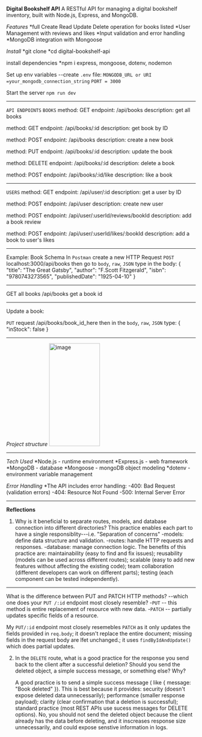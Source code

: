 __Digital Bookshelf API__
A RESTful API for managing a digital bookshelf inventory, built with Node.js, Express, and MongoDB.

_Features_
*full Create Read Update Delete operation for books listed
*User Management with reviews and likes
*Input validation and error handling
*MongoDB integration with Mongoose

_Install_
*git clone <repo url>
*cd digital-bookshelf-api

install dependencies
*npm i express, mongoose, dotenv, nodemon

Set up env variables --create `.env` file:
`MONGODB_URL or URI =your_mongodb_connection_string`
`PORT = 3000`

Start the server
`npm run dev`

---------------------------------------------------------------------------
`API ENDPOINTS`
`BOOKS`
method: GET
endpoint: /api/books
description: get all books

method: GET
endpoint: /api/books/:id 
description: get book by ID

method: POST
endpoint: /api/books
description: create a new book

method: PUT
endpoint: /api/books/:id 
description: update the book

method: DELETE
endpoint: /api/books/:id 
description: delete a book

method: POST
endpoint: /api/books/:id/like
description: like a book

-----------------------------------------------
`USERS`
method: GET
endpoint: /api/user/:id 
description: get a user by ID

method: POST
endpoint: /api/user
description: create new user

method: POST
endpoint: /api/user/:userId/reviews/bookId
description: add a book review

method: POST
endpoint: /api/user/:userId/likes/:bookId
description: add a book to user's likes

--------------------------------------
Example:
Book Schema
In `Postman` create a new HTTP Request
`POST` 
localhost:3000/api/books
then go to `body`, `raw`, `JSON`
type in the body: 
{
   "title": "The Great Gatsby",
   "author": "F.Scott Fitzgerald",
   "isbn": "9780743273565",
   "publishedDate": "1925-04-10"
}

-----------------
GET all books
/api/books 
get a book id

--------------------
Update a book:

`PUT` request 
/api/books/book_id_here
then in the `body`, `raw`, `JSON` type:
{
  "inStock": false
}

----------------------------------------------
_Project structure_
<img width="135" height="273" alt="image" src="https://github.com/user-attachments/assets/9e59ac44-99b9-480f-90ac-b9e1ab3733be" />

---------------------------------------------------

_Tech Used_
*Node.js - runtime environment
*Express.js - web framework
*MongoDB - database
*Mongoose - mongoDB object modeling
*dotenv - environment variable management

_Error Handling_
*The API includes error handling:
 -400: Bad Request (validation errors)
 -404: Resource Not Found
 -500: Internal Server Error



--------------------------------------------------------------------------------------------------------


__Reflections__
1. Why is it beneficial to separate routes, models, and database connection into different directories?
   This practice enables each part to have a single responsiblity---i.e. "Separation of concerns"
   -models: define data structure and validation.
   -routes: handle HTTP requests and responses.
   -database: manage connection logic.
   The benefits of this practice are: maintainability (easy to find and fix issues); reusability (models can be used across different routes); scalable (easy to
   add new features without affecting the existing code); team collaboration (different developers can work on different parts); testing (each component can be tested independently).

--------------------------------------------------------------------------------------
What is the difference between PUT and PATCH HTTP methods? --which one does your `PUT /:id` endpoint most closely resemble?
 -`PUT` -- this method is entire replacement of resource with new data.
 -`PATCH` -- partially updates specific fields of a resource.

My `PUT/:id` endpoint most closely resemebles `PATCH` as it only updates the fields provided in `req.body`; it doesn't replace the entire document; missing fields in the request body are lfet
unchanged.; it uses `findByIdAndUpdate()` which does partial updates.


2. In the `DELETE` route, what is a good practice for the response you send back to the client after a successful deletion? Should you send the deleted object, a simple success message,
   or something else? Why?

   A good practice is to send a simple success message ( like { message: "Book deleted" }).
   This is best because it provides: security (doesn't expose deleted data unnecessarily); performance (smaller response payload); clarity (clear confirmation that a deletion is successful);
   standard practice (most REST APIs use sucess messages for DELETE options).  No, you should not send the deleted object because the client already has the data before deleting, and it inscreases
   response size unnecessarily, and could expose senstive information in logs. 
   

   

   
